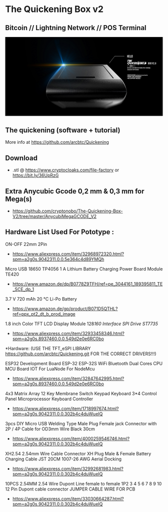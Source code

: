 # The Quickening Box v2
  ## Bitcoin // Lightning Network // POS Terminal
 
![bitcoin](https://github.com/cryptonobo/The-Quickening-Box-V2/blob/master/QUICKENINGBOXV2.jpg)

## The quickening (software + tutorial)

More info at https://github.com/arcbtc/Quickening

## Download 

- .stl @ https://www.cryptocloaks.com/file-factory or https://bit.ly/36UpRzG

## Extra Anycubic Gcode 0,2 mm & 0,3 mm for Mega(s)
- https://github.com/cryptonobo/The-Quickening-Box-V2/tree/master/AnycubiMegaGCODE_V2

## Hardware List Used For Pototype :

ON-OFF 22mm 2Pin
- https://www.aliexpress.com/item/32968972320.html?spm=a2g0s.9042311.0.0.5e364c4d89YMQh

Micro USB 18650 TP4056 1 A Lithium Battery Charging Power Board Module TE420
- https://www.amazon.de/dp/B0778Z9TFH/ref=pe_3044161_189395811_TE_SCE_dp_1

3.7 V 720 mAh 20 °C Li-Po Battery
- https://www.amazon.de/gp/product/B071D5QTHL?ref=ppx_pt2_dt_b_prod_image

1.8 inch Color TFT LCD Display Module 128*160 Interface SPI Drive ST7735*
- https://www.aliexpress.com/item/32933458346.html?spm=a2g0s.8937460.0.0.549d2e0e6RC0bo

*Hardware: (USE THE TFT_eSPI LIBRARY https://github.com/arcbtc/Quickening.git  FOR THE CORRECT DRIVERS!!!)

ESP32 Development Board ESP-32 ESP-32S WiFi Bluetooth Dual Cores CPU MCU Board IOT For LuaNode For NodeMcu
- https://www.aliexpress.com/item/32847642995.html?spm=a2g0s.8937460.0.0.549d2e0e6RC0bo

4x3 Matrix Array 12 Key Membrane Switch Keypad Keyboard 3*4 Control Panel Microprocessor Keyboard Controller
- https://www.aliexpress.com/item/1718997674.html?spm=a2g0s.9042311.0.0.302b4c4duWueIQ

3pcs DIY Micro USB Welding Type Male Plug Female jack Connector with 2P / 4P Cable for OD3mm Wire Black 30cm
- https://www.aliexpress.com/item/4000259546746.html?spm=a2g0s.9042311.0.0.302b4c4duWueIQ

XH2.54 2.54mm Wire Cable Connector XH Plug Male & Female Battery Charging Cable JST 20CM 1007-26 AWG Aerial Docking
- https://www.aliexpress.com/item/32992681983.html?spm=a2g0s.9042311.0.0.302b4c4duWueIQ

10PCS 2.54MM 2.54 Wire Dupont Line female to female 1P2 3 4 5 6 7 8 9 10 12 Pin Dupont cable connector JUMPER CABLE WIRE FOR PCB
- https://www.aliexpress.com/item/33030664287.html?spm=a2g0s.9042311.0.0.302b4c4duWueIQ
 
